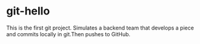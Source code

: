 # git-hello
This is the first git project. Simulates a backend team that develops a piece and commits locally in git.Then pushes to GitHub.
